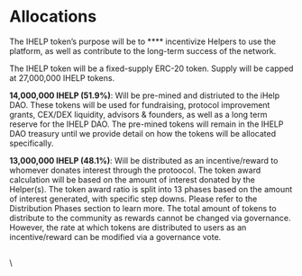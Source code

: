 # Allocations

The IHELP token’s purpose will be to **** incentivize Helpers to use the platform, as well as contribute to the long-term success of the network.&#x20;

The IHELP token will be a fixed-supply ERC-20 token. Supply will be capped at 27,000,000 IHELP tokens.&#x20;

**14,000,000 IHELP (51.9%)**: Will be pre-mined and distriuted to the iHelp DAO. These tokens will be used for fundraising, protocol improvement grants, CEX/DEX liquidity, advisors & founders, as well as a long term reserve for the IHELP DAO. The pre-mined tokens will remain in the IHELP DAO treasury until we provide detail on how the tokens will be allocated specifically.&#x20;

**13,000,000 IHELP (48.1%)**: Will be distributed as an incentive/reward to whomever donates interest through the protoocol. The token award calculation will be based on the amount of interest donated by the Helper(s). The token award ratio is split into 13 phases based on the amount of interest generated, with specific step downs. Please refer to the Distribution Phases section to learn more. The total amount of tokens to distribute to the community as rewards cannot be changed via governance. However, the rate at which tokens are distributed to users as an incentive/reward can be modified via a governance vote.&#x20;

##

\
